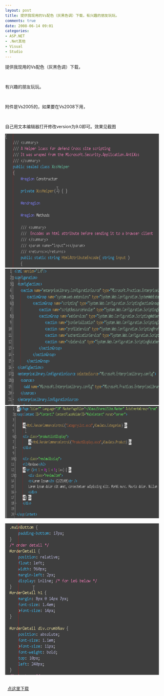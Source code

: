 ```yaml
---
layout: post
title: 提供我现用的Vs配色（灰黑色调）下载，有兴趣的朋友玩玩。
comments: true
date: 2008-06-14 09:01
categories:
- ASP.NET
- .Net其他
- Visual
- Studio
---
```


<p>提供我现用的Vs配色（灰黑色调）下载，</p>
<p> </p>
<p>有兴趣的朋友玩玩。</p>
<p> </p>
<p>附件是Vs2005的，如果要在Vs2008下用，</p>
<p> </p>
<p>自己用文本编辑器打开修改version为9.0即可。效果见截图</p>
<p><!--more--></p>
<p><img style="width: 687px; height: 438px;" src="/images/hbz_images/1712a73c-779d-4021-aaac-e307c6c085bd.png" alt="" width="748" height="430"><br /><img style="width: 814px; height: 446px;" src="/images/hbz_images/0a603e93-b2ed-47bf-86c0-ebbf83a0f832.png" alt="" width="534" height="366"><br /><img style="width: 772px; height: 367px;" src="/images/hbz_images/4b94bd6c-01e6-4ad4-b64e-fe905bb6b3eb.png" alt="" width="620" height="345" align="left"></p>
<p> <br /><img style="clear: both; width: 675px; height: 495px;" src="/images/hbz_images/afe82875-7a37-48f8-bc2c-e0b65cd1638d.png" alt="" width="546" height="480"></p>
<p> <br />  <a title="点这里下载" href="http://www.cnblogs.com/Files/huobazi/Marble.M.Wu-Exported-2008-06-14.rar" target="_blank">点这里下载</a></p>				
